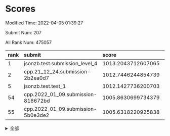 # Scores

Modified Time: 2022-04-05 01:39:27

Submit Num: 207

All Rank Num: 475057

| rank |               submit               |       score        |       sigma        | pk_num |
| :--- | :--------------------------------- | :----------------- | :----------------- | :----- |
| 1    | jsonzb.test.submission_level_4     | 1013.2043712607065 | 0.8257853373609354 | 9177   |
| 2    | cpp.21_12_24.submission-2b2ea0d7   | 1012.7446244854739 | 0.819750694490536  | 9185   |
| 5    | jsonzb.test.test_1                 | 1012.1427736200703 | 0.810359792415132  | 9179   |
| 54   | cpp.2022_01_09.submission-816672bd | 1005.8630699734379 | 0.7352296129776266 | 9177   |
| 55   | cpp.2022_01_09.submission-5b0e3de2 | 1005.6318220925838 | 0.7251395105044365 | 9181   |


<details>
<summary>全部</summary>

| rank |                 submit                 |       score        |       sigma        | pk_num |
| :--- | :------------------------------------- | :----------------- | :----------------- | :----- |
| 1    | jsonzb.test.submission_level_4         | 1013.2043712607065 | 0.8257853373609354 | 9177   |
| 2    | cpp.21_12_24.submission-2b2ea0d7       | 1012.7446244854739 | 0.819750694490536  | 9185   |
| 3    | gobigger.level_3.submission_level_3_18 | 1012.5430280145183 | 0.7872888298362829 | 9178   |
| 4    | gobigger.level_3.submission_level_3_10 | 1012.3412908051519 | 0.7761170407248229 | 9178   |
| 5    | jsonzb.test.test_1                     | 1012.1427736200703 | 0.810359792415132  | 9179   |
| 6    | gobigger.level_3.submission_level_3_45 | 1011.5296267024933 | 0.7720267370733374 | 9176   |
| 7    | gobigger.level_3.submission_level_3_21 | 1011.3310108139344 | 0.7421971623912221 | 9180   |
| 8    | gobigger.level_3.submission_level_3_5  | 1011.1983876259692 | 0.7720371973596465 | 9174   |
| 9    | gobigger.level_3.submission_level_3_0  | 1010.8514545515795 | 0.7883766609875611 | 9181   |
| 10   | gobigger.level_3.submission_level_3_15 | 1010.6866753265979 | 0.8311122992334381 | 9180   |
| 11   | gobigger.level_3.submission_level_3_13 | 1010.6069118036824 | 0.7840101622256099 | 9183   |
| 12   | gobigger.level_3.submission_level_3_49 | 1010.5082262225112 | 0.7703453273768676 | 9182   |
| 13   | gobigger.level_3.submission_level_3_32 | 1010.5048154356491 | 0.7711965987796513 | 9179   |
| 14   | gobigger.level_3.submission_level_3_2  | 1010.4107865060298 | 0.7510271467475714 | 9180   |
| 15   | gobigger.level_3.submission_level_3_16 | 1010.3798102463843 | 0.7451008016207966 | 9175   |
| 16   | gobigger.level_3.submission_level_3_27 | 1010.3621853458919 | 0.7566439038117057 | 9178   |
| 17   | gobigger.level_3.submission_level_3_37 | 1010.3573266422006 | 0.7863526119723329 | 9183   |
| 18   | gobigger.level_3.submission_level_3_38 | 1010.3415349447804 | 0.7591907963322776 | 9182   |
| 19   | gobigger.level_3.submission_level_3_31 | 1010.3192113868283 | 0.7556133148603237 | 9179   |
| 20   | gobigger.level_3.submission_level_3_11 | 1010.2816311326459 | 0.7634563404971128 | 9176   |
| 21   | gobigger.level_3.submission_level_3_12 | 1010.2637191071904 | 0.7717479359469968 | 9176   |
| 22   | gobigger.level_3.submission_level_3_8  | 1010.2417861973368 | 0.7597163045777997 | 9182   |
| 23   | gobigger.level_3.submission_level_3_36 | 1010.2202774552228 | 0.7594759661726882 | 9180   |
| 24   | gobigger.level_3.submission_level_3_1  | 1010.2007245062657 | 0.7656675200134054 | 9176   |
| 25   | gobigger.level_3.submission_level_3_25 | 1010.1917725621688 | 0.7466048966436346 | 9183   |
| 26   | gobigger.level_3.submission_level_3_4  | 1010.1583296545859 | 0.7358115726059106 | 9181   |
| 27   | gobigger.level_3.submission_level_3_48 | 1010.0651647290991 | 0.7553139858455491 | 9179   |
| 28   | gobigger.level_3.submission_level_3_35 | 1009.9916330716218 | 0.7506947512874521 | 9180   |
| 29   | gobigger.level_3.submission_level_3_44 | 1009.9268605918419 | 0.7749628433524967 | 9177   |
| 30   | gobigger.level_3.submission_level_3_26 | 1009.9097496926523 | 0.7533667038238914 | 9181   |
| 31   | gobigger.level_3.submission_level_3_42 | 1009.8752027863285 | 0.7815441928518949 | 9179   |
| 32   | gobigger.level_3.submission_level_3_30 | 1009.8155550563298 | 0.7536160857007546 | 9177   |
| 33   | gobigger.level_3.submission_level_3_17 | 1009.7650760269792 | 0.7705065036213624 | 9183   |
| 34   | gobigger.level_3.submission_level_3_19 | 1009.6964390644389 | 0.7561119319371765 | 9176   |
| 35   | gobigger.level_3.submission_level_3_28 | 1009.6797285069458 | 0.7526560586522555 | 9183   |
| 36   | gobigger.level_3.submission_level_3_43 | 1009.6765992040937 | 0.7625262029096354 | 9179   |
| 37   | gobigger.level_3.submission_level_3_6  | 1009.4804415446436 | 0.7787277439347842 | 9179   |
| 38   | gobigger.level_3.submission_level_3_23 | 1009.4539566802974 | 0.757824696903023  | 9176   |
| 39   | gobigger.level_3.submission_level_3_22 | 1009.4407925918355 | 0.7600210091609345 | 9183   |
| 40   | gobigger.level_3.submission_level_3_47 | 1009.3692172713153 | 0.7563564902138987 | 9176   |
| 41   | gobigger.level_3.submission_level_3_20 | 1009.3626988655644 | 0.7416376072688791 | 9183   |
| 42   | gobigger.level_3.submission_level_3_40 | 1009.3367514592841 | 0.7259190455094711 | 9181   |
| 43   | gobigger.level_3.submission_level_3_29 | 1009.0809084391469 | 0.7474543632630166 | 9176   |
| 44   | gobigger.level_3.submission_level_3_39 | 1009.0123188296548 | 0.777952914661705  | 9179   |
| 45   | gobigger.level_3.submission_level_3_46 | 1008.9680912183494 | 0.7363647524821226 | 9174   |
| 46   | gobigger.level_3.submission_level_3_41 | 1008.7913882237614 | 0.7497509015833927 | 9182   |
| 47   | gobigger.level_3.submission_level_3_14 | 1008.7225325973778 | 0.7791237087625581 | 9180   |
| 48   | gobigger.level_3.submission_level_3_7  | 1008.6706171332851 | 0.729259168568988  | 9176   |
| 49   | gobigger.level_3.submission_level_3_34 | 1008.6617519681793 | 0.7472339359596226 | 9174   |
| 50   | gobigger.level_3.submission_level_3_24 | 1008.5857417652684 | 0.729509321933081  | 9178   |
| 51   | gobigger.level_3.submission_level_3_3  | 1008.5637142695255 | 0.7299853042463252 | 9185   |
| 52   | gobigger.level_3.submission_level_3_9  | 1008.1690812910748 | 0.7536106421562349 | 9175   |
| 53   | gobigger.level_3.submission_level_3_33 | 1008.1650113320399 | 0.7392925342175487 | 9176   |
| 54   | cpp.2022_01_09.submission-816672bd     | 1005.8630699734379 | 0.7352296129776266 | 9177   |
| 55   | cpp.2022_01_09.submission-5b0e3de2     | 1005.6318220925838 | 0.7251395105044365 | 9181   |
| 56   | gobigger.level_1.submission_level_1_5  | 1005.2059733405578 | 0.70916044037253   | 9182   |
| 57   | gobigger.level_1.submission_level_1_34 | 1004.9416349439873 | 0.7087501048957052 | 9182   |
| 58   | gobigger.level_1.submission_level_1_28 | 1004.885096011769  | 0.7199046697617911 | 9183   |
| 59   | gobigger.level_1.submission_level_1_36 | 1004.7221506067868 | 0.7242922240182212 | 9177   |
| 60   | gobigger.level_1.submission_level_1_31 | 1004.5235727750241 | 0.7117679948013629 | 9181   |
| 61   | gobigger.level_1.submission_level_1_40 | 1004.5188785145277 | 0.7111367411364099 | 9177   |
| 62   | gobigger.level_1.submission_level_1_24 | 1004.2844901223968 | 0.712056400755453  | 9181   |
| 63   | gobigger.level_1.submission_level_1_49 | 1004.2294282783995 | 0.7083392518688701 | 9181   |
| 64   | gobigger.level_1.submission_level_1_21 | 1004.1313153680936 | 0.7198489957801502 | 9180   |
| 65   | gobigger.level_1.submission_level_1_14 | 1004.1183146476787 | 0.7280985713613093 | 9180   |
| 66   | gobigger.level_1.submission_level_1_9  | 1004.0363084844697 | 0.7205326177487128 | 9177   |
| 67   | gobigger.level_1.submission_level_1_32 | 1003.8952181899745 | 0.7149885213517293 | 9181   |
| 68   | gobigger.level_1.submission_level_1_37 | 1003.8378770956922 | 0.7085645512421899 | 9182   |
| 69   | gobigger.level_1.submission_level_1_11 | 1003.7952502420951 | 0.7215709609460553 | 9175   |
| 70   | gobigger.level_1.submission_level_1_13 | 1003.7949786214192 | 0.7124934810212388 | 9180   |
| 71   | gobigger.level_1.submission_level_1_48 | 1003.7614641143789 | 0.7224286098502061 | 9184   |
| 72   | gobigger.level_1.submission_level_1_46 | 1003.7015403893777 | 0.7064590096021326 | 9179   |
| 73   | gobigger.level_1.submission_level_1_25 | 1003.5931939147157 | 0.7174647167431609 | 9177   |
| 74   | gobigger.level_1.submission_level_1_29 | 1003.4792132611715 | 0.718778734052368  | 9185   |
| 75   | gobigger.level_1.submission_level_1_22 | 1003.4521510727321 | 0.715137188831896  | 9182   |
| 76   | gobigger.level_1.submission_level_1_47 | 1003.432346212242  | 0.7250906785414134 | 9183   |
| 77   | gobigger.level_1.submission_level_1_39 | 1003.417457165555  | 0.7197204868034937 | 9180   |
| 78   | gobigger.level_1.submission_level_1_17 | 1003.4105500994355 | 0.7175873935564194 | 9181   |
| 79   | gobigger.level_1.submission_level_1_12 | 1003.2911873304395 | 0.7247033956264259 | 9182   |
| 80   | gobigger.level_1.submission_level_1_4  | 1003.2213646519824 | 0.7038109906345738 | 9181   |
| 81   | gobigger.level_1.submission_level_1_41 | 1003.1632811837628 | 0.712624325177643  | 9178   |
| 82   | gobigger.level_1.submission_level_1_23 | 1003.1485386699758 | 0.7210164776108758 | 9180   |
| 83   | gobigger.level_1.submission_level_1_10 | 1003.1358485764242 | 0.7074321547327826 | 9177   |
| 84   | gobigger.level_1.submission_level_1_27 | 1003.000493742139  | 0.7055283314104467 | 9182   |
| 85   | gobigger.level_1.submission_level_1_3  | 1002.9944015101839 | 0.7121312016741755 | 9178   |
| 86   | gobigger.level_1.submission_level_1_8  | 1002.9926303121298 | 0.7180142947485096 | 9178   |
| 87   | gobigger.level_1.submission_level_1_16 | 1002.8981300279495 | 0.7131752121627944 | 9177   |
| 88   | gobigger.level_1.submission_level_1_35 | 1002.8411949614248 | 0.7086931032749345 | 9185   |
| 89   | gobigger.level_1.submission_level_1_26 | 1002.7958126306387 | 0.7147251445905385 | 9182   |
| 90   | gobigger.level_1.submission_level_1_15 | 1002.7317173920292 | 0.7295896001277603 | 9179   |
| 91   | gobigger.level_1.submission_level_1_6  | 1002.7285481759907 | 0.7367284606469111 | 9176   |
| 92   | gobigger.level_1.submission_level_1_38 | 1002.7277108032538 | 0.7181605147789623 | 9178   |
| 93   | gobigger.level_1.submission_level_1_2  | 1002.7204796582523 | 0.7075006099066874 | 9182   |
| 94   | gobigger.level_1.submission_level_1_19 | 1002.6527465119066 | 0.7154556398734799 | 9181   |
| 95   | gobigger.level_1.submission_level_1_44 | 1002.6374491222712 | 0.7150764063137817 | 9178   |
| 96   | gobigger.level_1.submission_level_1_30 | 1002.6364449369412 | 0.7219844307656119 | 9180   |
| 97   | gobigger.level_1.submission_level_1_45 | 1002.5591054912788 | 0.711463187681293  | 9180   |
| 98   | gobigger.level_1.submission_level_1_42 | 1002.4224904390558 | 0.7186419933337888 | 9178   |
| 99   | gobigger.level_1.submission_level_1_33 | 1002.3501926968122 | 0.7067799041599762 | 9176   |
| 100  | gobigger.level_1.submission_level_1_7  | 1002.2927207376003 | 0.7262241372991112 | 9181   |
| 101  | gobigger.level_1.submission_level_1_18 | 1002.2063173907543 | 0.7121247811828302 | 9180   |
| 102  | gobigger.level_1.submission_level_1_20 | 1002.0689465807561 | 0.713530050389244  | 9184   |
| 103  | gobigger.level_1.submission_level_1_1  | 1001.7838361658067 | 0.7115679041312749 | 9180   |
| 104  | gobigger.level_1.submission_level_1_0  | 1001.714834628279  | 0.7040118713102944 | 9183   |
| 105  | gobigger.level_1.submission_level_1_43 | 1001.3889283795211 | 0.7104603606441088 | 9179   |
| 106  | gobigger.random.submission_random_25   | 997.6463370317082  | 0.6912540384071496 | 9185   |
| 107  | gobigger.random.submission_random_27   | 997.5827693175155  | 0.7129611023988012 | 9182   |
| 108  | gobigger.random.submission_random_39   | 997.3831392934584  | 0.7127524491146131 | 9182   |
| 109  | gobigger.random.submission_random_16   | 997.2301615811278  | 0.7092203882446763 | 9180   |
| 110  | gobigger.random.submission_random_38   | 997.1618880926621  | 0.7128120583605587 | 9183   |
| 111  | gobigger.random.submission_random_49   | 997.0444061110932  | 0.7095555920677109 | 9176   |
| 112  | gobigger.random.submission_random_35   | 997.0421914047977  | 0.705163550473983  | 9181   |
| 113  | gobigger.random.submission_random_21   | 997.0297563039288  | 0.7054299266934777 | 9181   |
| 114  | gobigger.random.submission_random_28   | 996.9673363247575  | 0.7177358480698708 | 9178   |
| 115  | gobigger.random.submission_random_37   | 996.8827926231623  | 0.7032084803571111 | 9186   |
| 116  | gobigger.random.submission_random_18   | 996.8824115920723  | 0.7183055172740312 | 9182   |
| 117  | gobigger.random.submission_random_13   | 996.8221558624479  | 0.710454664378294  | 9185   |
| 118  | gobigger.random.submission_random_34   | 996.7392410120264  | 0.6973440600776969 | 9177   |
| 119  | gobigger.random.submission_random_3    | 996.6082562678337  | 0.7082493880719839 | 9181   |
| 120  | gobigger.random.submission_random_45   | 996.5783582771567  | 0.7004272674059944 | 9184   |
| 121  | gobigger.random.submission_random_14   | 996.4680565227723  | 0.7133997373057147 | 9179   |
| 122  | gobigger.random.submission_random_41   | 996.4414013407115  | 0.7039797966950053 | 9177   |
| 123  | gobigger.random.submission_random_9    | 996.4266315045585  | 0.7049416652015068 | 9183   |
| 124  | gobigger.random.submission_random_4    | 996.4151751567084  | 0.6998570153446018 | 9180   |
| 125  | gobigger.random.submission_random_8    | 996.4130252306649  | 0.7057230122664022 | 9180   |
| 126  | gobigger.random.submission_random_31   | 996.3916195406792  | 0.7118791170833002 | 9177   |
| 127  | gobigger.random.submission_random_42   | 996.3340418430347  | 0.7184128141037982 | 9183   |
| 128  | gobigger.random.submission_random_23   | 996.2778567992448  | 0.6959329410985762 | 9177   |
| 129  | gobigger.random.submission_random_0    | 996.2766683891479  | 0.7051143626638422 | 9179   |
| 130  | gobigger.random.submission_random_1    | 996.2405092481116  | 0.7117410846973857 | 9177   |
| 131  | gobigger.random.submission_random_19   | 996.219296836868   | 0.7032498111735062 | 9183   |
| 132  | gobigger.random.submission_random_44   | 996.1141430392411  | 0.715787203680991  | 9180   |
| 133  | gobigger.random.submission_random_46   | 996.1010072860048  | 0.6915235339158826 | 9180   |
| 134  | gobigger.random.submission_random_10   | 996.013430007797   | 0.7163582387012933 | 9186   |
| 135  | gobigger.random.submission_random_30   | 995.9783327664425  | 0.7032905899276687 | 9178   |
| 136  | gobigger.random.submission_random_22   | 995.9543583399825  | 0.6995523308198124 | 9180   |
| 137  | gobigger.random.submission_random_33   | 995.905226279579   | 0.7124933140739514 | 9183   |
| 138  | gobigger.random.submission_random_2    | 995.8854948255421  | 0.7192290595145545 | 9178   |
| 139  | gobigger.random.submission_random_5    | 995.8346481647387  | 0.7152751039279666 | 9183   |
| 140  | gobigger.random.submission_random_36   | 995.8089315727789  | 0.713220655286999  | 9183   |
| 141  | gobigger.random.submission_random_11   | 995.7799321012012  | 0.7175033469897524 | 9180   |
| 142  | gobigger.random.submission_random_26   | 995.7157713538381  | 0.7009654457030491 | 9180   |
| 143  | gobigger.random.submission_random_48   | 995.6767107109056  | 0.7017955826925666 | 9186   |
| 144  | gobigger.random.submission_random_7    | 995.6584970260366  | 0.7101416954939215 | 9182   |
| 145  | gobigger.random.submission_random_47   | 995.6268464891581  | 0.7053398904403456 | 9178   |
| 146  | gobigger.random.submission_random_43   | 995.6186326946337  | 0.6992297615698955 | 9176   |
| 147  | gobigger.random.submission_random_17   | 995.2754292000167  | 0.7323107874610815 | 9180   |
| 148  | gobigger.random.submission_random_12   | 995.2334661099214  | 0.7191736596463674 | 9182   |
| 149  | gobigger.random.submission_random_32   | 995.1896581827416  | 0.7066328449736974 | 9180   |
| 150  | gobigger.random.submission_random_15   | 995.1602659541225  | 0.7042646924278673 | 9177   |
| 151  | gobigger.random.submission_random_20   | 994.9530329131729  | 0.717475151350676  | 9178   |
| 152  | gobigger.random.submission_random_40   | 994.8575194134256  | 0.7152653601524687 | 9179   |
| 153  | gobigger.random.submission_random_6    | 994.7488304426653  | 0.719239733934564  | 9181   |
| 154  | gobigger.random.submission_random_24   | 994.713113890527   | 0.7094887349627731 | 9183   |
| 155  | gobigger.random.submission_random_29   | 994.3225942664086  | 0.7142812162559742 | 9184   |
| 156  | gobigger.level_2.submission_level_2_27 | 993.9893249444391  | 0.7256776759925211 | 9182   |
| 157  | gobigger.level_2.submission_level_2_20 | 993.8386452997968  | 0.7194623849911332 | 9182   |
| 158  | gobigger.level_2.submission_level_2_6  | 993.7536242816207  | 0.7409655901704302 | 9182   |
| 159  | gobigger.level_2.submission_level_2_0  | 993.7394084012765  | 0.743553729835473  | 9178   |
| 160  | gobigger.level_2.submission_level_2_43 | 993.3936074037537  | 0.7272575741606742 | 9182   |
| 161  | gobigger.level_2.submission_level_2_13 | 993.3752574776244  | 0.7261989038469872 | 9179   |
| 162  | gobigger.level_2.submission_level_2_33 | 992.9854254243559  | 0.7370301687426344 | 9176   |
| 163  | gobigger.level_2.submission_level_2_23 | 992.8854262062165  | 0.7294050289700983 | 9176   |
| 164  | gobigger.level_2.submission_level_2_17 | 992.7342280470381  | 0.7289072965590839 | 9176   |
| 165  | gobigger.level_2.submission_level_2_39 | 992.7330797777955  | 0.7473580683822371 | 9186   |
| 166  | gobigger.level_2.submission_level_2_9  | 992.7096359655197  | 0.7384119272245202 | 9179   |
| 167  | gobigger.level_2.submission_level_2_46 | 992.6449690190042  | 0.7357503838003038 | 9180   |
| 168  | gobigger.level_2.submission_level_2_42 | 992.5132837181392  | 0.7413583257231379 | 9178   |
| 169  | gobigger.level_2.submission_level_2_22 | 992.4753118656097  | 0.7380584962398676 | 9177   |
| 170  | gobigger.level_2.submission_level_2_21 | 992.435688441483   | 0.7268030180320207 | 9183   |
| 171  | gobigger.level_2.submission_level_2_29 | 992.3954270879135  | 0.7344885168789673 | 9186   |
| 172  | gobigger.level_2.submission_level_2_12 | 992.3660419222567  | 0.7655052783761113 | 9177   |
| 173  | gobigger.level_2.submission_level_2_34 | 992.3503967431004  | 0.7307940147959017 | 9180   |
| 174  | gobigger.level_2.submission_level_2_25 | 992.3278209424722  | 0.7461835206678991 | 9176   |
| 175  | gobigger.level_2.submission_level_2_48 | 992.2729430694752  | 0.7465424555742277 | 9179   |
| 176  | gobigger.level_2.submission_level_2_15 | 992.2541227169745  | 0.7479316045965384 | 9177   |
| 177  | gobigger.level_2.submission_level_2_49 | 992.2540087295379  | 0.746583036337561  | 9184   |
| 178  | gobigger.level_2.submission_level_2_31 | 992.2445843383235  | 0.74502112071419   | 9181   |
| 179  | gobigger.level_2.submission_level_2_7  | 992.2431033776642  | 0.7537135241089629 | 9181   |
| 180  | gobigger.level_2.submission_level_2_38 | 992.1979364968983  | 0.7412604165836562 | 9180   |
| 181  | gobigger.level_2.submission_level_2_2  | 991.991926642479   | 0.750463711742714  | 9175   |
| 182  | gobigger.level_2.submission_level_2_26 | 991.9414650152767  | 0.7404360437013088 | 9175   |
| 183  | gobigger.level_2.submission_level_2_10 | 991.9372960410766  | 0.7482257790016413 | 9178   |
| 184  | gobigger.level_2.submission_level_2_19 | 991.9168995678078  | 0.7417422110070602 | 9182   |
| 185  | gobigger.level_2.submission_level_2_37 | 991.859072981165   | 0.7227980569067503 | 9179   |
| 186  | gobigger.level_2.submission_level_2_18 | 991.8379589585945  | 0.7248052298270602 | 9176   |
| 187  | gobigger.level_2.submission_level_2_35 | 991.835293811589   | 0.7468435977468562 | 9178   |
| 188  | gobigger.level_2.submission_level_2_32 | 991.7711610313831  | 0.740269344488883  | 9178   |
| 189  | gobigger.level_2.submission_level_2_24 | 991.7120913668741  | 0.7473543358584258 | 9178   |
| 190  | gobigger.level_2.submission_level_2_41 | 991.6253297912684  | 0.7405648189962852 | 9184   |
| 191  | gobigger.level_2.submission_level_2_4  | 991.4713527735827  | 0.734982750886911  | 9172   |
| 192  | gobigger.level_2.submission_level_2_11 | 991.417620787674   | 0.7495189327518708 | 9184   |
| 193  | gobigger.level_2.submission_level_2_47 | 991.3878755831536  | 0.755382153129397  | 9180   |
| 194  | gobigger.level_2.submission_level_2_30 | 991.3871227533133  | 0.7506868054408622 | 9176   |
| 195  | gobigger.level_2.submission_level_2_40 | 991.2713522555582  | 0.7619028946393451 | 9181   |
| 196  | gobigger.level_2.submission_level_2_8  | 991.2568524629976  | 0.7759371307147055 | 9182   |
| 197  | gobigger.level_2.submission_level_2_14 | 991.1877854602504  | 0.7345538199865819 | 9183   |
| 198  | gobigger.level_2.submission_level_2_45 | 991.1193933059614  | 0.7525963242383238 | 9184   |
| 199  | gobigger.level_2.submission_level_2_1  | 991.1137573487038  | 0.7567790956241711 | 9180   |
| 200  | gobigger.level_2.submission_level_2_36 | 991.0237100567274  | 0.7736864164684897 | 9176   |
| 201  | gobigger.level_2.submission_level_2_3  | 991.0208686545873  | 0.7484154515825944 | 9180   |
| 202  | gobigger.level_2.submission_level_2_44 | 990.9993946738206  | 0.7589465060019259 | 9177   |
| 203  | gobigger.level_2.submission_level_2_28 | 990.9776824633367  | 0.7658307518409623 | 9174   |
| 204  | gobigger.level_2.submission_level_2_5  | 989.8270622766289  | 0.7632770257495426 | 9186   |
| 205  | gobigger.level_2.submission_level_2_16 | 989.800641327252   | 0.7799351862918723 | 9183   |
| 206  | gobigger.none.submission_none_1        | 977.3198853747767  | 1.3206672623709406 | 9183   |
| 207  | gobigger.none.submission_none_0        | 976.2165986544009  | 1.4463654281314526 | 9182   |

</details>